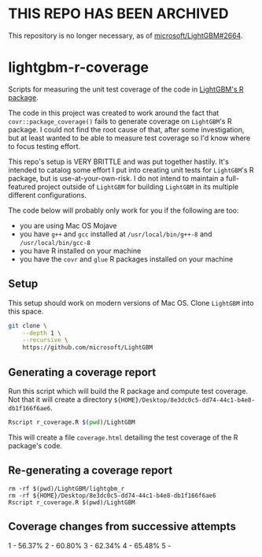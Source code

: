 # THIS REPO HAS BEEN ARCHIVED

This repository is no longer necessary, as of [microsoft/LightGBM#2664](https://github.com/microsoft/LightGBM/pull/2664).

# lightgbm-r-coverage

Scripts for measuring the unit test coverage of the code in [LightGBM's R package](https://github.com/microsoft/LightGBM/tree/master/R-package).

The code in this project was created to work around the fact that `covr::package_coverage()` fails to generate coverage on `LightGBM`'s R package. I could not find the root cause of that, after some investigation, but at least wanted to be able to measure test coverage so I'd know where to focus testing effort.

This repo's setup is VERY BRITTLE and was put together hastily. It's intended to catalog some effort I put into creating unit tests for `LightGBM`'s R package, but is use-at-your-own-risk. I do not intend to maintain a full-featured project outside of `LightGBM` for building `LightGBM` in its multiple different configurations.

The code below will probably only work for you if the following are too:

* you are using Mac OS Mojave
* you have `g++` and `gcc` installed at `/usr/local/bin/g++-8` and `/usr/local/bin/gcc-8`
* you have R installed on your machine
* you have the `covr` and `glue` R packages installed on your machine

## Setup

This setup should work on modern versions of Mac OS. Clone `LightGBM` into this space.

```bash
git clone \
    --depth 1 \
    --recursive \
    https://github.com/microsoft/LightGBM
```

## Generating a coverage report

Run this script which will build the R package and compute test coverage. Not that it will create a directory `${HOME}/Desktop/8e3dc0c5-dd74-44c1-b4e8-db1f166f6ae6`.

```bash
Rscript r_coverage.R $(pwd)/LightGBM
```

This will create a file `coverage.html` detailing the test coverage of the R package's code.

## Re-generating a coverage report

```
rm -rf $(pwd)/LightGBM/lightgbm_r
rm -rf ${HOME}/Desktop/8e3dc0c5-dd74-44c1-b4e8-db1f166f6ae6
Rscript r_coverage.R $(pwd)/LightGBM
```

## Coverage changes from successive attempts

1 - 56.37%
2 - 60.80%
3 - 62.34%
4 - 65.48%
5 - 
